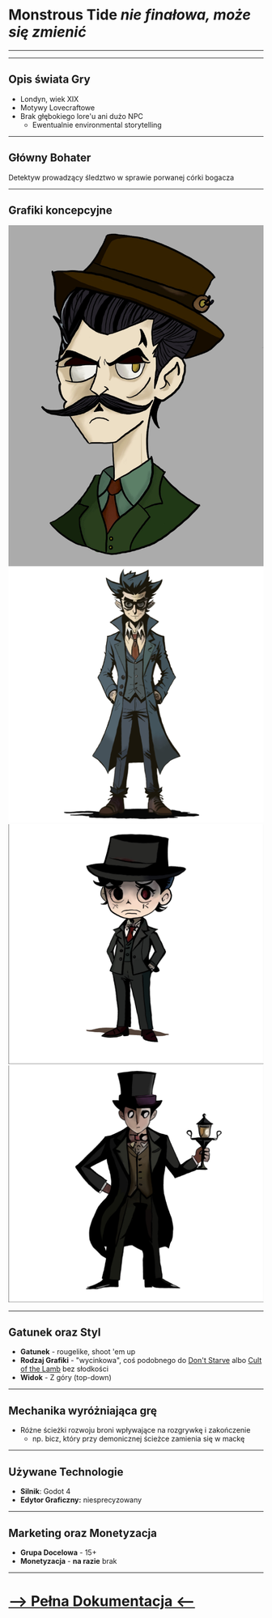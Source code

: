 # Monstrous Tide *nie finałowa, może się zmienić*

---

---

## Opis świata Gry

- Londyn, wiek XIX
- Motywy Lovecraftowe
- Brak głębokiego lore'u ani dużo NPC
    - Ewentualnie environmental storytelling


---

## Główny Bohater

Detektyw prowadzący śledztwo w sprawie porwanej córki bogacza

---

## Grafiki koncepcyjne

![Protagonista #1](./Media/IMG_0271.jpg)
![Protagonista #2](./Media/IMG_0278.jpg)
![Protagonista #3](./Media/IMG_0279.jpg)
![Protagonista #4](./Media/IMG_0280.jpg)

---

## Gatunek oraz Styl

- **Gatunek** - rougelike, shoot 'em up
- **Rodzaj Grafiki** - "wycinkowa", coś podobnego do [Don't Starve](https://external-content.duckduckgo.com/iu/?u=http%3A%2F%2Fwww.macgamestore.com%2Fimages_screenshots%2Fdont-starve-16450.jpg&f=1&nofb=1&ipt=a2870a1203baac38ff569837f2637443e84feef40986363b71637205018c91e4&ipo=images) albo [Cult of the Lamb](https://external-content.duckduckgo.com/iu/?u=https%3A%2F%2Fwww.ggrecon.com%2Fmedia%2Fecha5add%2Fcult-of-the-lamb-multiplayer.jpg&f=1&nofb=1&ipt=3106543dda23facd1cfcd651ff9b51d695ba8cd2c2214bb592e58791f0455e05&ipo=images) bez słodkości
- **Widok** - Z góry (top-down)

---

## Mechanika wyróżniająca grę

 - Różne ścieżki rozwoju broni wpływające na rozgrywkę i zakończenie 
    - np. bicz, który przy demonicznej ścieżce zamienia się w mackę

---

## Używane Technologie

- **Silnik**: Godot 4
- **Edytor Graficzny:** niesprecyzowany

---

## Marketing oraz Monetyzacja

- **Grupa Docelowa** - 15+
- **Monetyzacja** - **na razie** brak

---

# [--> Pełna Dokumentacja <--](/GDD/GDD.md)
